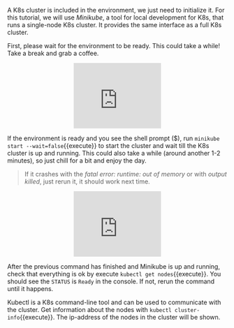 
A K8s cluster is included in the environment, we just need to initialize it. For this tutorial, we will use _Minikube_, a tool for local development for K8s, that runs a single-node K8s cluster. It provides the same interface as a full K8s cluster.

First, please wait for the environment to be ready. This could take a while! Take a break and grab a coffee.

<p align="center"><iframe src="https://giphy.com/embed/RMhbmeqWeOBQIiQkS4" width="200"  frameBorder="0" class="giphy-embed" allowFullScreen></iframe></p>


If the environment is ready and you see the shell prompt ($), run `minikube start --wait=false`{{execute}} to start the cluster and wait till the K8s cluster is up and running.
This could also take a while (around another 1-2 minutes), so just chill for a bit and enjoy the day.

> If it crashes with the _fatal error: runtime: out of memory_ or with _output killed_, just rerun it, it should work next time.

<p align="center"><iframe src="https://giphy.com/embed/hGTtqRheOj7KU" width="200"  frameBorder="0" class="giphy-embed" allowFullScreen></iframe></p>

After the previous command has finished and Minikube is up and running, check that everything is ok by execute `kubectl get nodes`{{execute}}. You should see the `STATUS` is `Ready` in the console. If not, rerun the command until it happens.

Kubectl is a K8s command-line tool and can be used to communicate with the cluster. Get information about the nodes with `kubectl cluster-info`{{execute}}. The ip-address of the nodes in the cluster will be shown.
